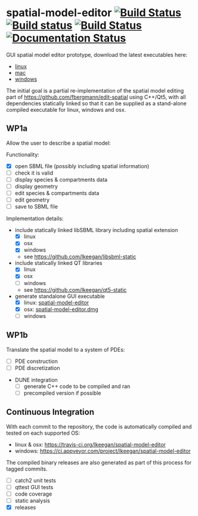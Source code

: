 # spatial-model-editor [![Build Status](https://travis-ci.org/lkeegan/spatial-model-editor.svg?branch=master)](https://travis-ci.org/lkeegan/spatial-model-editor) [![Build status](https://ci.appveyor.com/api/projects/status/0m87yyaalrrj5ndn?svg=true)](https://ci.appveyor.com/project/lkeegan/spatial-model-editor) [![Build Status](https://dev.azure.com/liam0322/spatial-model-editor/_apis/build/status/lkeegan.spatial-model-editor?branchName=master)](https://dev.azure.com/liam0322/spatial-model-editor/_build/latest?definitionId=1&branchName=master) [![Documentation Status](https://readthedocs.org/projects/spatial-model-editor/badge/)](https://spatial-model-editor.readthedocs.io/en/latest/)

GUI spatial model editor prototype, download the latest executables here:

  - [linux](https://github.com/lkeegan/spatial-model-editor/releases/latest/download/spatial-model-editor)
  - [mac](https://github.com/lkeegan/spatial-model-editor/releases/latest/download/spatial-model-editor.dmg)
  - [windows](https://github.com/lkeegan/spatial-model-editor/releases/latest/download/spatial-model-editor.exe)

The initial goal is a partial re-implementation of the spatial model editing part of https://github.com/fbergmann/edit-spatial using C++/Qt5, with all dependencies statically linked so that it can be supplied as a stand-alone compiled executable for linux, windows and osx.

## WP1a
Allow the user to describe a spatial model:

Functionality:
  - [x] open SBML file (possibly including spatial information)
  - [ ] check it is valid
  - [ ] display species & compartments data
  - [ ] display geometry
  - [ ] edit species & compartments data
  - [ ] edit geometry
  - [ ] save to SBML file

Implementation details:
  - include statically linked libSBML library including spatial extension
    - [x] linux
    - [x] osx
    - [x] windows
    - see https://github.com/lkeegan/libsbml-static
  - include statically linked QT libraries
    - [x] linux
    - [x] osx
    - [ ] windows
    - see https://github.com/lkeegan/qt5-static
  - generate standalone GUI executable
    - [x] linux: [spatial-model-editor](https://github.com/lkeegan/spatial-model-editor/releases/latest/download/spatial-model-editor)
    - [x] osx: [spatial-model-editor.dmg](https://github.com/lkeegan/spatial-model-editor/releases/latest/download/spatial-model-editor.dmg)
    - [ ] windows

## WP1b
Translate the spatial model to a system of PDEs:

  - [ ] PDE construction
  - [ ] PDE discretization
  - DUNE integration
    - [ ] generate C++ code to be compiled and ran
    - [ ] precompiled version if possible

## Continuous Integration

With each commit to the repository, the code is automatically compiled and tested on each supported OS:

  - linux & osx: https://travis-ci.org/lkeegan/spatial-model-editor
  - windows: https://ci.appveyor.com/project/lkeegan/spatial-model-editor

The compiled binary releases are also generated as part of this process for tagged commits.

  - [ ] catch2 unit tests
  - [ ] qttest GUI tests
  - [ ] code coverage
  - [ ] static analysis
  - [x] releases
